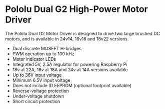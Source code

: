 <!--
---
name: Dual G2 High-Power Motor Driver
class: board
type: motor
formfactor: HAT
manufacturer: Pololu
collected: Other
description: A high-power motor driver board for the Raspberry Pi
url: https://shop.pimoroni.com/collections/raspberry-pi/products/pololu-dual-g2-high-power-motor-driver-for-raspberry-pi
buy: https://shop.pimoroni.com/collections/raspberry-pi/products/pololu-dual-g2-high-power-motor-driver-for-raspberry-pi
image: 'pololu-dual-g2-motor-driver.png'
pincount: 40
eeprom: no
power:
ground:
  '6':
  '9':
  '14':
  '20':
  '25':
  '30':
  '34':
  '39':
pin:
  '29':
    name: Motor 1 Fault
    mode: input
    active: low
    pull: high
  '31':
    name: Motor 2 Fault
    mode: input
    active: low
    pull: high
  '32':
    name: Motor 1 PWM
    mode: output
    active: high
  '33':
    name: Motor 2 PWM
    mode: output
    active: high
  '15':
    name: Motor 1 Sleep
    mode: output
    active: high
    external_pull: low
  '16':
    name: Motor 2 Sleep
    mode: output
    active: high
    external_pull: low
  '18':
    name: Motor 1 Direction
    mode: output
  '22':
    name: Motor 2 Direction
    mode: output
-->
# Pololu Dual G2 High-Power Motor Driver

The Pololu Dual G2 Motor Driver is designed to drive two large brushed DC motors, and is available in 24v14, 18v18 and 18v22 versions.

* Dual discrete MOSFET H-bridges
* PWM operation up to 100 kHz
* Motor indicator LEDs
* Integrated 5V, 2.5A regulator for powering Raspberry Pi
* 18v at 22A, 18v at 18A and 24v at 14A versions available
* Up to 36V input voltage
* Minimum 6.5V input voltage
* Does not include ID EEPROM (optional footprint available)
* Reverse-voltage protection
* Under-voltage shutdown
* Short circuit protection